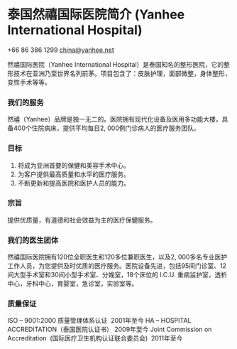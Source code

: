 # 泰国然禧国际医院简介 (Yanhee International Hospital)

+66 86 386 1299 china@yanhee.net

然禧国际医院（Yanhee International Hospital）是泰国知名的整形医院，它的整形技术在亚洲乃至世界名列前茅。项目包含了：皮肤护理，面部微整，身体整形，变性手术等等。

### 我们的服务

然禧（Yanhee）品牌是独一无二的。医院拥有现代化设备及医用多功能大楼，具备400个住院病床，提供平均每日2, 000例门诊病人的医疗服务团队。

### 目标

1.  将成为亚洲首要的保健和美容手术中心。
2.  为客户提供最高质量和水平的医疗服务。
3.  不断更新和提高医院和医护人员的能力。

### 宗旨

提供优质量，有道德和社会效益为主的医疗保健服务。

### 我们的医生团体

然禧国际医院拥有120位全职医生和120多位兼职医生，以及2, 000多名专业医护工作人员，为您提供及时优质的医疗服务。医院设备先进，包括95间门诊室、12间大型手术室和30间小型手术室、分娩室，18个床位的 I.C.U. 重病监护室，透析中心，牙科中心，育婴室，急诊室，实验室等。

### 质量保证

ISO – 9001:2000 质量管理体系认证  2001年至今
HA – HOSPITAL ACCREDITATION（泰国医院认证书） 2009年至今
Joint Commission on Accreditation  (国际医疗卫生机构认证联合委员会)  2011年至今
